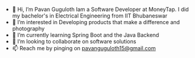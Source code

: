 - 👋 Hi, I’m Pavan Guguloth
       Iam a Software Developer at MoneyTap. I did my bachelor's in Electrical Engineering from IIT Bhubaneswar
- 👀 I’m interested in Developing products that make a difference and photography
- 🌱 I’m currently learning Spring Boot and the Java Backend
- 💞️ I’m looking to collaborate on software solutions  
- 📫 Reach me by pinging on pavanguguloth15@gmail.com

<!---
portraying-as-pavan/portraying-as-pavan is a ✨ special ✨ repository because its `README.md` (this file) appears on your GitHub profile.
You can click the Preview link to take a look at your changes.
--->
